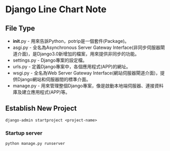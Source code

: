 # Django Line Chart Note

## File Type

- __init__.py - 用來告訴Python，potrip是一個套件(Package)。
- asgi.py - 全名為Asynchronous Server Gateway Interface(非同步伺服器閘道介面)，是Django3.0新增加的檔案，用來提供非同步的功能。
- settings.py - Django專案的設定檔。
- urls.py - 定義Django專案中，各個應用程式(APP)的網址。
- wsgi.py - 全名為Web Server Gateway Interface(網站伺服器閘道介面)，提供Django網站和伺服器間的標準介面。
- manage.py - 用來管理整個Django專案，像是啟動本地端伺服器、連接資料庫及建立應用程式(APP)等。

## Establish New Project

```
django-admin startproject <project-name>
```

### Startup server

```
python manage.py runserver
```
